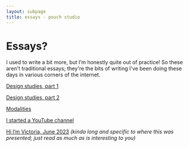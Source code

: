 ```yaml
---
layout: subpage
title: essays - pouch studio
---
```


# Essays?

I used to write a bit more, but I’m honestly quite out of practice!
So these aren't traditional essays; they're the bits of writing I've been doing these days in various corners of the internet.

[Design studies, part 1](https://vrklovespaper.substack.com/p/how-are-those-design-studies-going-bc5)

[Design studies, part 2](https://vrk.mmm.page/fall2023curriculum_revisited)

[Modalities](https://mmm.page/vrk.compclub_sept11)

[I started a YouTube channel](https://www.vrk.dev/2022/09/27/i-made-a-youtube-channel-the-b-side-announcement/)

[Hi I’m Victoria, June 2023](https://arc.net/e/58591A81-ECA3-4E29-A952-C6CCFDFFDD8A) _(kinda long and specific to where this was presented; just read as much as is interesting to you)_